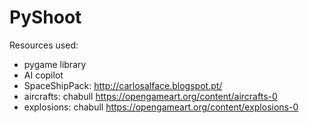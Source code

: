 # PyShoot

Resources used:
- pygame library
- AI copilot
- SpaceShipPack: http://carlosalface.blogspot.pt/
- aircrafts: chabull https://opengameart.org/content/aircrafts-0
- explosions: chabull https://opengameart.org/content/explosions-0